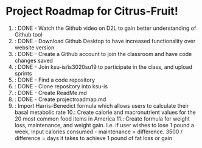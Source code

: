 # Project Roadmap for Citrus-Fruit!
1. : DONE - Watch the Github video on D2L to gain better understanding of Github tool
2. : DONE - Download Github Desktop to have increased functionality over website version 
3. : DONE - Create a Github account to join the classroom and have code changes saved 
4. : DONE - Join ksu-is/is3020su19 to participate in the class, and upload sprints
5. : DONE - Find a code repository 
6. : DONE - Clone repository into ksu-is 
7. : DONE - Create ReadMe.md
8. : DONE - Create projectroadmap.md 
9. : Import Harris-Benedict formula which allows users to calculate their basal metabolic rate
10.: Create calorie and macronutrient values for the 20 most common food items in America
11.: Create formula for weight loss, maintenance, and weight gain. I.e. if user wishes to lose 1 pound a week, input calories consumed - maintenance = difference. 3500 / difference = days it takes to achieve 1 pound of fat loss or gain
